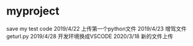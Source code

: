 # myproject
save my test code
2019/4/22 上传第一个python文件 
2019/4/23 增驾文件geturl.py
2019/4/28 开发环境换成VSCODE
2020/3/18 新的文件上传